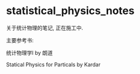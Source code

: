# statistical_physics_notes
关于统计物理的笔记, 正在施工中.

主要参考书:

  统计物理学I by 朗道
  
  Statical Physics for Particals   by   Kardar

